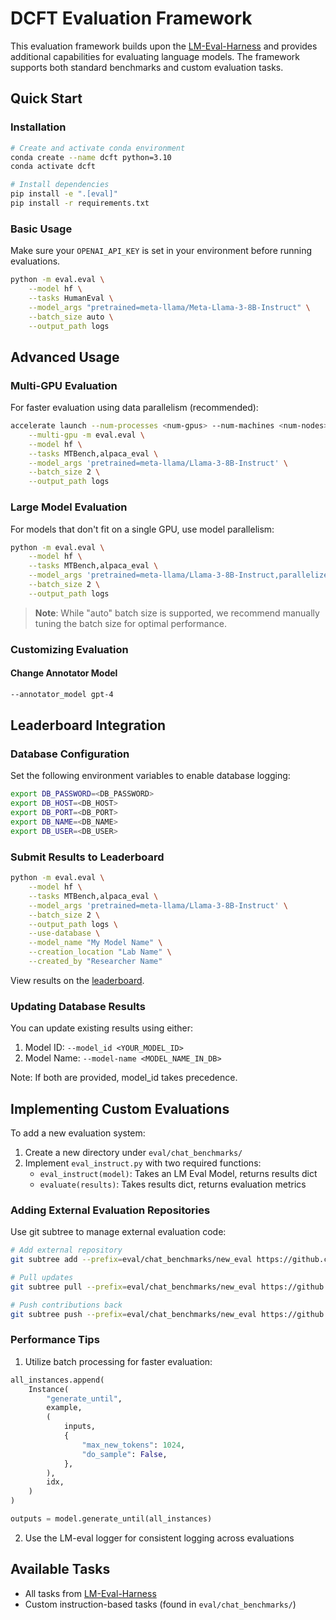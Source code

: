 # DCFT Evaluation Framework

This evaluation framework builds upon the [LM-Eval-Harness](https://github.com/EleutherAI/lm-evaluation-harness) and provides additional capabilities for evaluating language models. The framework supports both standard benchmarks and custom evaluation tasks.

## Quick Start

### Installation

```bash
# Create and activate conda environment
conda create --name dcft python=3.10
conda activate dcft      

# Install dependencies
pip install -e ".[eval]"
pip install -r requirements.txt
```

### Basic Usage

Make sure your `OPENAI_API_KEY` is set in your environment before running evaluations.

```bash
python -m eval.eval \
    --model hf \
    --tasks HumanEval \
    --model_args "pretrained=meta-llama/Meta-Llama-3-8B-Instruct" \
    --batch_size auto \
    --output_path logs
```

## Advanced Usage

### Multi-GPU Evaluation

For faster evaluation using data parallelism (recommended):

```bash
accelerate launch --num-processes <num-gpus> --num-machines <num-nodes> \
    --multi-gpu -m eval.eval \
    --model hf \
    --tasks MTBench,alpaca_eval \
    --model_args 'pretrained=meta-llama/Llama-3-8B-Instruct' \
    --batch_size 2 \
    --output_path logs
```

### Large Model Evaluation

For models that don't fit on a single GPU, use model parallelism:

```bash
python -m eval.eval \
    --model hf \
    --tasks MTBench,alpaca_eval \
    --model_args 'pretrained=meta-llama/Llama-3-8B-Instruct,parallelize=True' \
    --batch_size 2 \
    --output_path logs
```

> **Note**: While "auto" batch size is supported, we recommend manually tuning the batch size for optimal performance.

### Customizing Evaluation

#### Change Annotator Model
```bash
--annotator_model gpt-4
```

## Leaderboard Integration

### Database Configuration

Set the following environment variables to enable database logging:

```bash
export DB_PASSWORD=<DB_PASSWORD>
export DB_HOST=<DB_HOST>
export DB_PORT=<DB_PORT>
export DB_NAME=<DB_NAME>
export DB_USER=<DB_USER>
```

### Submit Results to Leaderboard

```bash
python -m eval.eval \
    --model hf \
    --tasks MTBench,alpaca_eval \
    --model_args 'pretrained=meta-llama/Llama-3-8B-Instruct' \
    --batch_size 2 \
    --output_path logs \
    --use-database \
    --model_name "My Model Name" \
    --creation_location "Lab Name" \
    --created_by "Researcher Name"
```

View results on the [leaderboard](https://llm-leaderboard-319533213591.us-central1.run.app/).

### Updating Database Results

You can update existing results using either:

1. Model ID: `--model_id <YOUR_MODEL_ID>`
2. Model Name: `--model-name <MODEL_NAME_IN_DB>`

Note: If both are provided, model_id takes precedence.

## Implementing Custom Evaluations

To add a new evaluation system:

1. Create a new directory under `eval/chat_benchmarks/`
2. Implement `eval_instruct.py` with two required functions:
   - `eval_instruct(model)`: Takes an LM Eval Model, returns results dict
   - `evaluate(results)`: Takes results dict, returns evaluation metrics

### Adding External Evaluation Repositories

Use git subtree to manage external evaluation code:

```bash
# Add external repository
git subtree add --prefix=eval/chat_benchmarks/new_eval https://github.com/original/repo.git main --squash

# Pull updates
git subtree pull --prefix=eval/chat_benchmarks/new_eval https://github.com/original/repo.git main --squash

# Push contributions back
git subtree push --prefix=eval/chat_benchmarks/new_eval https://github.com/original/repo.git contribution-branch
```

### Performance Tips

1. Utilize batch processing for faster evaluation:
```python
all_instances.append(
    Instance(
        "generate_until",
        example,
        (
            inputs,
            {
                "max_new_tokens": 1024,
                "do_sample": False,
            },
        ),
        idx,
    )
)

outputs = model.generate_until(all_instances)
```

2. Use the LM-eval logger for consistent logging across evaluations

## Available Tasks

- All tasks from [LM-Eval-Harness](https://github.com/EleutherAI/lm-evaluation-harness)
- Custom instruction-based tasks (found in `eval/chat_benchmarks/`)